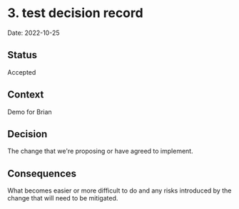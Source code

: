 # 3. test decision record

Date: 2022-10-25

## Status

Accepted

## Context

Demo for Brian

## Decision

The change that we're proposing or have agreed to implement.

## Consequences

What becomes easier or more difficult to do and any risks introduced by the change that will need to be mitigated.
